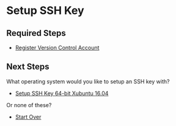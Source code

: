 # Setup SSH Key

## Required Steps

- [Register Version Control Account](/register-version-control-account.md)

## Next Steps

What operating system would you like to setup an SSH key with?

- [Setup SSH Key 64-bit Xubuntu 16.04](/xubuntu/64-bit/16-04/setup-ssh-key.md)

Or none of these?

- [Start Over](/README.md)
